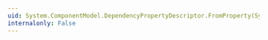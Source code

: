 ```yaml
---
uid: System.ComponentModel.DependencyPropertyDescriptor.FromProperty(System.Windows.DependencyProperty,System.Type)
internalonly: False
---
```

